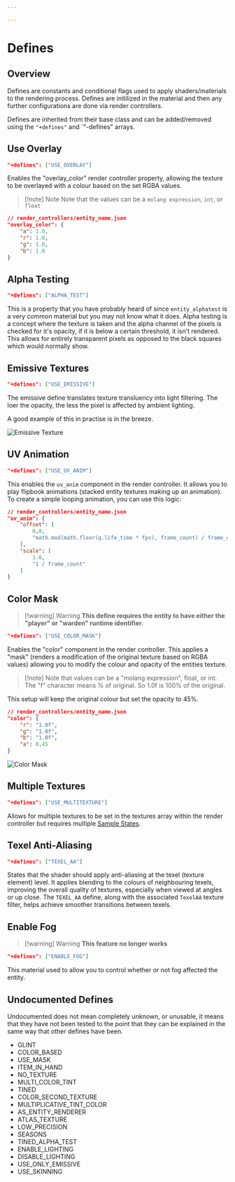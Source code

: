 ```yaml
---

---
```


# Defines

## Overview
Defines are constants and conditional flags used to apply shaders/materials to the rendering process. Defines are initilized in the material and then any further configurations are done via render controllers.

Defines are inherited from their base class and can be added/removed using the `"+defines"` and `"-defines" arrays. 

## Use Overlay
```json
"+defines": ["USE_OVERLAY"]
```

Enables the "overlay_color" render controller property, allowing the texture to be overlayed with a colour based on the set RGBA values. 

> [!note] Note
> Note that the values can be a `molang expression`, `int`, or `float`

```json
// render_controllers/entity_name.json
"overlay_color": {
    "a": 1.0,
    "r": 1.0,
    "g": 1.0,
    "b": 1.0
}
```

## Alpha Testing
```json
"+defines": ["ALPHA_TEST"]
```

This is a property that you have probably heard of since `entity_alphatest` is a very common material but you may not know what it does. Alpha testing is a concept where the texture is taken and the alpha channel of the pixels is checked for it's opacity, if it is below a certain threshold, it isn't rendered. This allows for entirely transparent pixels as opposed to the black squares which would normally show.

## Emissive Textures
```json
"+defines": ["USE_EMISSIVE"]
```

The emissive define translates texture transluency into light filtering. The loer the opacity, the less the pixel is affected by ambient lighting. 

A good example of this in practise is in the breeze.

![Emissive Texture](/images/materials/emissive.png)

## UV Animation
```json
"+defines": ["USE_UV_ANIM"]
```

This enables the `uv_anim` component in the render controller. It allows you to play flipbook animations (stacked entity textures making up an animation).
To create a simple looping animation, you can use this logic:

```json
// render_controllers/entity_name.json
"uv_anim": {
    "offset": [ 
        0.0, 
        "math.mod(math.floor(q.life_time * fps), frame_count) / frame_count" 
    ],
    "scale": [ 
        1.0, 
        "1 / frame_count" 
    ]
}
```

## Color Mask
> [!warning] Warning
> **This define requires the entity to have either the "player" or "warden" runtime identifier.**

```json
"+defines": ["USE_COLOR_MASK"]
```

Enables the "color" component in the render controller. This applies a "mask" (renders a modification of the original texture based on RGBA values) allowing you to modify the colour and opacity of the entities texture.

> [!note] Note that values can be a "molang expression", float, or int. The "f" character means % of original. So 1.0f is 100% of the original.

This setup will keep the original colour but set the opacity to 45%.

```json
// render_controllers/entity_name.json
"color": {
    "r": "1.0f",
    "g": "1.0f",
    "b": "1.0f",
    "a": 0.45
}
```

![Color Mask](/images/materials/color_mask.png)

## Multiple Textures
```json
"+defines": ["USE_MULTITEXTURE"]
```

Allows for multiple textures to be set in the textures array within the render controller but requires multiple [Sample States](/materials/topics/sampler%20states.md).

## Texel Anti-Aliasing
```json
"+defines": ["TEXEL_AA"]
```

States that the shader should apply anti-aliasing at the texel (texture element) level. It applies blending to the colours of neighbouring texels, improving the overall quality of textures, especially when viewed at angles or up close. The `TEXEL_AA` define, along with the associated `TexelAA` texture filter, helps achieve smoother transitions between texels. 

## Enable Fog
> [!warning] Warning
> **This feature no longer works**

```json
"+defines": ["ENABLE_FOG"]
```

This material used to allow you to control whether or not fog affected the entity.

## Undocumented Defines
Undocumented does not mean completely unknown, or unusable, it means that they have not been tested to the point that they can be explained in the same way that other defines have been.
- GLINT
- COLOR_BASED
- USE_MASK
- ITEM_IN_HAND
- NO_TEXTURE
- MULTI_COLOR_TINT
- TINED
- COLOR_SECOND_TEXTURE
- MULTIPLICATIVE_TINT_COLOR
- AS_ENTITY_RENDERER
- ATLAS_TEXTURE
- LOW_PRECISION
- SEASONS
- TINED_ALPHA_TEST
- ENABLE_LIGHTING
- DISABLE_LIGHTING
- USE_ONLY_EMISSIVE
- USE_SKINNING